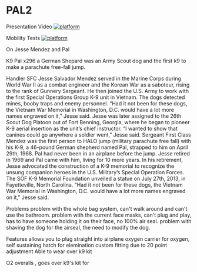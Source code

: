 # PAL2

Presentation Video
[![platform](https://img.youtube.com/vi/RTpJfZ2tTmg&t=6s/0.jpg)](https://www.youtube.com/watch?v=RTpJfZ2tTmg&t=6s)

Mobility Tests
[![platform](https://img.youtube.com/vi/bfK2nPztpq0/0.jpg)](https://www.youtube.com/watch?v=bfK2nPztpq0)

On Jesse Mendez and Pal

K9
	Pal x296 a German Shepard was an Army Scout dog and the first k9 to make a parachute free-fall jump. 
	

Handler 
 SFC Jesse Salvador Mendez served in the Marine Corps during World War II as a combat engineer and the Korean War as a saboteur, rising to the rank of Gunnery Sergeant. He then joined the U.S. Army to work with the first Special Operations Group K-9 unit in Vietnam. The dogs detected mines, booby traps and enemy personnel.
 “Had it not been for these dogs, the Vietnam War Memorial in Washington, D.C. would have a lot more names engraved on it,” Jesse said.
 Jesse was later assigned to the 26th Scout Dog Platoon out of Fort Benning, Georgia, where he began to pioneer K-9 aerial insertion as the unit’s chief instructor.
“I wanted to show that canines could go anywhere a soldier went,” Jesse said.
Sergeant First Class Mendez was the first person to HALO jump (military parachute free fall) with his K-9, a 46-pound German shepherd named Pal, strapped to him on April 29th, 1968. Pal had never been in an airplane before the jump.
Jesse retired in 1969 and Pal came with him, living for 10 more years. In his retirement, Jesse advocated the construction of a K-9 memorial to recognize the unsung companion heroes in the U.S. Military’s Special Operation Forces. The SOF K-9 Memorial Foundation unveiled a statue on July 27th, 2013, in Fayetteville, North Carolina.
“Had it not been for these dogs, the Vietnam War Memorial in Washington, D.C. would have a lot more names engraved on it,” Jesse said.




Problems
problem with the whole bag system, can't walk around and can't use the bathroom.
problem with the current face masks, can't plug and play, has to have someone holding it on their face, no 100% air seal.
problem with shaving the dog for the airseal, the need to modify the dog.







Features
allows you to plug straight into airplane oxygen 
carrier for oxygen, self sustaining
hatch for elemination 
custom fitting due to 20 point adjustment
Able to wear over k9 kit 




O2 overalls , goes over k9's kit for 